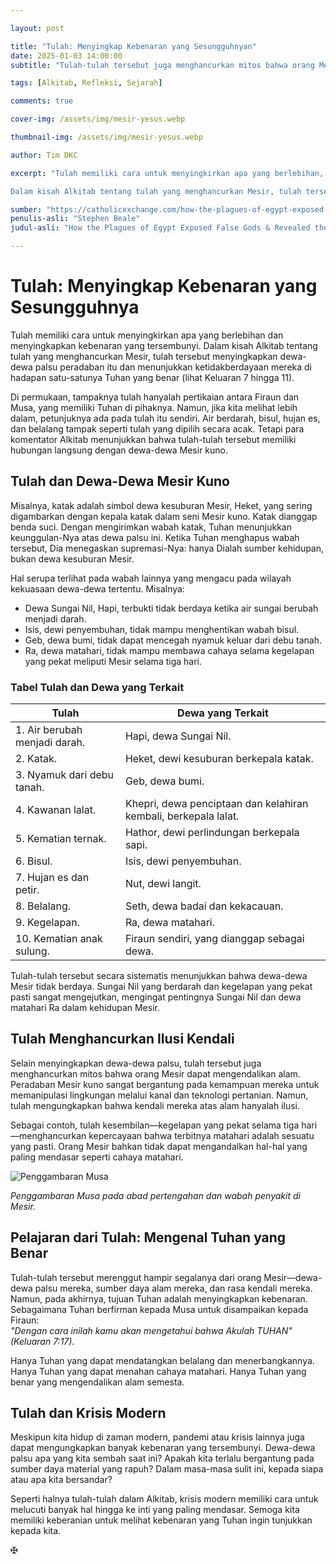 ```yaml
---

layout: post

title: "Tulah: Menyingkap Kebenaran yang Sesungguhnyan"
date: 2025-01-03 14:00:00
subtitle: "Tulah-tulah tersebut juga menghancurkan mitos bahwa orang Mesir dapat mengendalikan alam. Peradaban Mesir Kuno didirikan atas dasar bahwa alam dapat dimanipulasi—melalui sistem kanal dan praktik pertanian yang sangat maju, masyarakat dapat berkembang di padang pasir. Tulah-tulah tersebut mengungkapkan bahwa kendali orang Mesir atas alam hanyalah ilusi."

tags: [Alkitab, Refleksi, Sejarah]

comments: true

cover-img: /assets/img/mesir-yesus.webp

thumbnail-img: /assets/img/mesir-yesus.webp

author: Tim DKC

excerpt: "Tulah memiliki cara untuk menyingkirkan apa yang berlebihan, menyingkapkan kebenaran yang sebenarnya.

Dalam kisah Alkitab tentang tulah yang menghancurkan Mesir, tulah tersebut menyingkapkan dewa-dewa palsu peradaban tersebut dan ketidakberdayaan mereka di hadapan satu-satunya Tuhan yang benar (lihat Keluaran 7 hingga 11)."

sumber: "https://catholicexchange.com/how-the-plagues-of-egypt-exposed-false-gods-revealed-the-truth/"
penulis-asli: "Stephen Beale"
judul-asli: "How the Plagues of Egypt Exposed False Gods & Revealed the Truth"

---
```



# Tulah: Menyingkap Kebenaran yang Sesungguhnya

Tulah memiliki cara untuk menyingkirkan apa yang berlebihan dan menyingkapkan kebenaran yang tersembunyi. Dalam kisah Alkitab tentang tulah yang menghancurkan Mesir, tulah tersebut menyingkapkan dewa-dewa palsu peradaban itu dan menunjukkan ketidakberdayaan mereka di hadapan satu-satunya Tuhan yang benar (lihat Keluaran 7 hingga 11).

Di permukaan, tampaknya tulah hanyalah pertikaian antara Firaun dan Musa, yang memiliki Tuhan di pihaknya. Namun, jika kita melihat lebih dalam, petunjuknya ada pada tulah itu sendiri. Air berdarah, bisul, hujan es, dan belalang tampak seperti tulah yang dipilih secara acak. Tetapi para komentator Alkitab menunjukkan bahwa tulah-tulah tersebut memiliki hubungan langsung dengan dewa-dewa Mesir kuno.

## Tulah dan Dewa-Dewa Mesir Kuno

Misalnya, katak adalah simbol dewa kesuburan Mesir, Heket, yang sering digambarkan dengan kepala katak dalam seni Mesir kuno. Katak dianggap benda suci. Dengan mengirimkan wabah katak, Tuhan menunjukkan keunggulan-Nya atas dewa palsu ini. Ketika Tuhan menghapus wabah tersebut, Dia menegaskan supremasi-Nya: hanya Dialah sumber kehidupan, bukan dewa kesuburan Mesir.

Hal serupa terlihat pada wabah lainnya yang mengacu pada wilayah kekuasaan dewa-dewa tertentu. Misalnya:  
- Dewa Sungai Nil, Hapi, terbukti tidak berdaya ketika air sungai berubah menjadi darah.  
- Isis, dewi penyembuhan, tidak mampu menghentikan wabah bisul.  
- Geb, dewa bumi, tidak dapat mencegah nyamuk keluar dari debu tanah.  
- Ra, dewa matahari, tidak mampu membawa cahaya selama kegelapan yang pekat meliputi Mesir selama tiga hari.

### Tabel Tulah dan Dewa yang Terkait

| **Tulah**                        | **Dewa yang Terkait**                                                  |
|-----------------------------------|------------------------------------------------------------------------|
| 1. Air berubah menjadi darah.    | Hapi, dewa Sungai Nil.                                                 |
| 2. Katak.                        | Heket, dewi kesuburan berkepala katak.                                 |
| 3. Nyamuk dari debu tanah.       | Geb, dewa bumi.                                                       |
| 4. Kawanan lalat.                | Khepri, dewa penciptaan dan kelahiran kembali, berkepala lalat.       |
| 5. Kematian ternak.              | Hathor, dewi perlindungan berkepala sapi.                             |
| 6. Bisul.                        | Isis, dewi penyembuhan.                                               |
| 7. Hujan es dan petir.           | Nut, dewi langit.                                                     |
| 8. Belalang.                     | Seth, dewa badai dan kekacauan.                                       |
| 9. Kegelapan.                    | Ra, dewa matahari.                                                    |
| 10. Kematian anak sulung.        | Firaun sendiri, yang dianggap sebagai dewa.                           |

Tulah-tulah tersebut secara sistematis menunjukkan bahwa dewa-dewa Mesir tidak berdaya. Sungai Nil yang berdarah dan kegelapan yang pekat pasti sangat mengejutkan, mengingat pentingnya Sungai Nil dan dewa matahari Ra dalam kehidupan Mesir.

## Tulah Menghancurkan Ilusi Kendali

Selain menyingkapkan dewa-dewa palsu, tulah tersebut juga menghancurkan mitos bahwa orang Mesir dapat mengendalikan alam. Peradaban Mesir kuno sangat bergantung pada kemampuan mereka untuk memanipulasi lingkungan melalui kanal dan teknologi pertanian. Namun, tulah mengungkapkan bahwa kendali mereka atas alam hanyalah ilusi.

Sebagai contoh, tulah kesembilan—kegelapan yang pekat selama tiga hari—menghancurkan kepercayaan bahwa terbitnya matahari adalah sesuatu yang pasti. Orang Mesir bahkan tidak dapat mengandalkan hal-hal yang paling mendasar seperti cahaya matahari.

![Penggambaran Musa](https://catholicexchange.com/wp-content/uploads/2020/05/nypl.digitalcollections.510d47da-e71d-a3d9-e040-e00a18064a99.001.w.jpg)

*Penggambaran Musa pada abad pertengahan dan wabah penyakit di Mesir.*

## Pelajaran dari Tulah: Mengenal Tuhan yang Benar

Tulah-tulah tersebut merenggut hampir segalanya dari orang Mesir—dewa-dewa palsu mereka, sumber daya alam mereka, dan rasa kendali mereka. Namun, pada akhirnya, tujuan Tuhan adalah menyingkapkan kebenaran. Sebagaimana Tuhan berfirman kepada Musa untuk disampaikan kepada Firaun:  
*"Dengan cara inilah kamu akan mengetahui bahwa Akulah TUHAN" (Keluaran 7:17).*

Hanya Tuhan yang dapat mendatangkan belalang dan menerbangkannya. Hanya Tuhan yang dapat menahan cahaya matahari. Hanya Tuhan yang benar yang mengendalikan alam semesta.

## Tulah dan Krisis Modern

Meskipun kita hidup di zaman modern, pandemi atau krisis lainnya juga dapat mengungkapkan banyak kebenaran yang tersembunyi. Dewa-dewa palsu apa yang kita sembah saat ini? Apakah kita terlalu bergantung pada sumber daya material yang rapuh? Dalam masa-masa sulit ini, kepada siapa atau apa kita bersandar?

Seperti halnya tulah-tulah dalam Alkitab, krisis modern memiliki cara untuk melucuti banyak hal hingga ke inti yang paling mendasar. Semoga kita memiliki keberanian untuk melihat kebenaran yang Tuhan ingin tunjukkan kepada kita.

✠